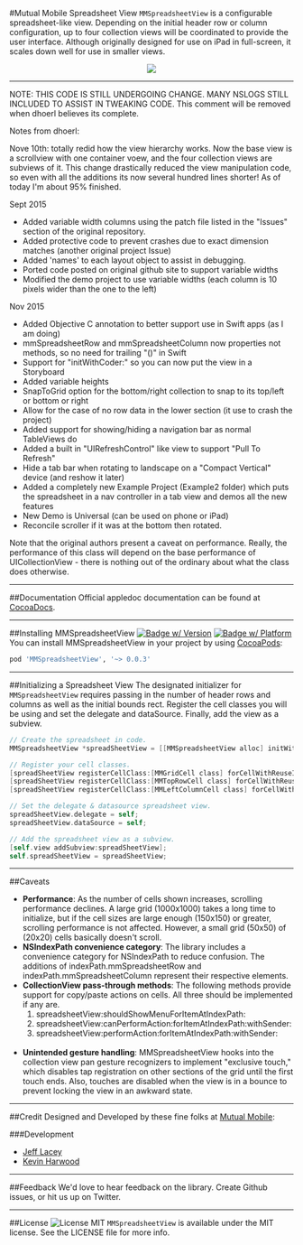 #Mutual Mobile Spreadsheet View
`MMSpreadsheetView` is a configurable spreadsheet-like view. Depending on the initial header row or column configuration, up to four collection views will be coordinated to provide the user interface. Although originally designed for use on iPad in full-screen, it scales down well for use in smaller views.

<p align="center" >
<img src="http://mutualmobile.github.io/MMSpreadsheetView/ExampleImages/Example.png"/>
</p>

---

NOTE: THIS CODE IS STILL UNDERGOING CHANGE. MANY NSLOGS STILL INCLUDED TO ASSIST IN TWEAKING CODE.
This comment will be removed when dhoerl believes its complete.

Notes from dhoerl:

Nove 10th: totally redid how the view hierarchy works. Now the base view is a scrollview with one container voew, and the four collection views are subviews of it. This
change drastically reduced the view manipulation code, so even with all the additions its now several hundred lines shorter! As of today I'm about 95% finished.

Sept 2015
* Added variable width columns using the patch file listed in the "Issues" section of the original repository. 
* Added protective code to prevent crashes due to exact dimension matches (another original project Issue)
* Added 'names' to each layout object to assist in debugging.
* Ported code posted on original github site to support variable widths
* Modified the demo project to use variable widths (each column is 10 pixels wider than the one to the left)

Nov 2015
* Added Objective C annotation to better support use in Swift apps (as I am doing)
* mmSpreadsheetRow and mmSpreadsheetColumn now properties not methods, so no need for trailing "()" in Swift
* Support for "initWithCoder:" so you can now put the view in a Storyboard
* Added variable heights
* SnapToGrid option for the bottom/right collection to snap to its top/left or bottom or right
* Allow for the case of no row data in the lower section (it use to crash the project)
* Added support for showing/hiding a navigation bar as normal TableViews do
* Added a built in "UIRefreshControl" like view to support "Pull To Refresh"
* Hide a tab bar when rotating to landscape on a "Compact Vertical" device (and reshow it later)
* Added a completely new Example Project (Example2 folder) which puts the spreadsheet in a nav controller in a tab view and demos all the new features
* New Demo is Universal (can be used on phone or iPad)
* Reconcile scroller if it was at the bottom then rotated.

Note that the original authors present a caveat on performance. Really, the performance of this class will depend on the base
performance of UICollectionView - there is nothing out of the ordinary about what the class does otherwise.

---

##Documentation
Official appledoc documentation can be found at [CocoaDocs](http://cocoadocs.org/docsets/MMSpreadsheetView/).

---

##Installing MMSpreadsheetView
[![Badge w/ Version](https://cocoapod-badges.herokuapp.com/v/MMSpreadsheetView/badge.png)](https://cocoadocs.org/docsets/MMSpreadsheetView)
[![Badge w/ Platform](https://cocoapod-badges.herokuapp.com/p/MMSpreadsheetView/badge.svg)](https://cocoadocs.org/docsets/MMSpreadsheetView)
You can install MMSpreadsheetView in your project by using [CocoaPods](https://github.com/cocoapods/cocoapods):

```Ruby
pod 'MMSpreadsheetView', '~> 0.0.3'
```

---

##Initializing a Spreadsheet View
The designated initializer for `MMSpreadsheetView` requires passing in the number of header rows and columns as well as the initial bounds rect. Register the cell classes you will be using and set the delegate and dataSource. Finally, add the view as a subview.

```Objective-C
// Create the spreadsheet in code.
MMSpreadsheetView *spreadSheetView = [[MMSpreadsheetView alloc] initWithNumberOfHeaderRows:1 numberOfHeaderColumns:1 frame:self.view.bounds];

// Register your cell classes.
[spreadSheetView registerCellClass:[MMGridCell class] forCellWithReuseIdentifier:@"GridCell"];
[spreadSheetView registerCellClass:[MMTopRowCell class] forCellWithReuseIdentifier:@"TopRowCell"];
[spreadSheetView registerCellClass:[MMLeftColumnCell class] forCellWithReuseIdentifier:@"LeftColumnCell"];

// Set the delegate & datasource spreadsheet view.
spreadSheetView.delegate = self;
spreadSheetView.dataSource = self;

// Add the spreadsheet view as a subview.
[self.view addSubview:spreadSheetView];
self.spreadSheetView = spreadSheetView;
```

---

##Caveats

<ul>
<li><strong>Performance</strong>: As the number of cells shown increases, scrolling performance declines. A large grid (1000x1000) takes a long time to initialize, but if the cell sizes are large enough (150x150) or greater, scrolling performance is not affected. However, a small grid (50x50) of (20x20) cells basically doesn't scroll.</li>
<li><strong>NSIndexPath convenience category</strong>: The library includes a convenience category for NSIndexPath to reduce confusion. The additions of indexPath.mmSpreadsheetRow and indexPath.mmSpreadsheetColumn represent their respective elements.</li>
<li><strong>CollectionView pass-through methods</strong>: The following methods provide support for copy/paste actions on cells. All three should be implemented if any are.
<ol>
<li>spreadsheetView:shouldShowMenuForItemAtIndexPath:</li>
<li>spreadsheetView:canPerformAction:forItemAtIndexPath:withSender:</li>
<li>spreadsheetView:performAction:forItemAtIndexPath:withSender:<br /><br /></li>
</ol></li>
<li><strong>Unintended gesture handling</strong>: MMSpreadsheetView hooks into the collection view pan gesture recognizers to implement "exclusive touch," which disables tap registration on other sections of the grid until the first touch ends. Also, touches are disabled when the view is in a bounce to prevent locking the view in an awkward state.</li>
</ul>

---

##Credit
Designed and Developed by these fine folks at [Mutual Mobile](http://mutualmobile.com):

###Development

* [Jeff Lacey](http://twitter.com/canispater)
* [Kevin Harwood](http://twitter.com/kevinharwood)

---

##Feedback
We'd love to hear feedback on the library. Create Github issues, or hit us up on Twitter.

---

##License ![License MIT](https://go-shields.herokuapp.com/license-MIT-blue.png)
`MMSpreadsheetView` is available under the MIT license. See the LICENSE file for more info.
